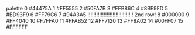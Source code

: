 palette
0
#44475A
1
#FF5555
2
#50FA7B
3
#FFB86C
4
#8BE9FD
5
#BD93F9
6
#FF79C6
7
#94A3A5
!!!!!!!!!!!!!!!!!!!!!!!!!!!!!
!
2nd row!
8
#000000
9
#FF4040
10
#F7FFA0
11
#FFAB52
12
#FF7120
13
#FF8A02
14
#00FF07
15
#FFFFFF

